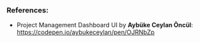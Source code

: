 ### References:

- Project Management Dashboard UI by **Aybüke Ceylan Öncül**:
  https://codepen.io/aybukeceylan/pen/OJRNbZp

